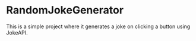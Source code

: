 # RandomJokeGenerator
This is a simple project where it generates a joke on clicking a button using JokeAPI.
